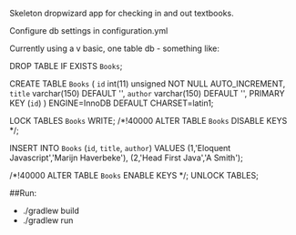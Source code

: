 Skeleton dropwizard app for checking in and out textbooks.


Configure db settings in configuration.yml

Currently using a v basic, one table db - something like:

DROP TABLE IF EXISTS `Books`;

CREATE TABLE `Books` (
  `id` int(11) unsigned NOT NULL AUTO_INCREMENT,
  `title` varchar(150) DEFAULT '',
  `author` varchar(150) DEFAULT '',
  PRIMARY KEY (`id`)
) ENGINE=InnoDB DEFAULT CHARSET=latin1;

LOCK TABLES `Books` WRITE;
/*!40000 ALTER TABLE `Books` DISABLE KEYS */;

INSERT INTO `Books` (`id`, `title`, `author`)
VALUES
	(1,'Eloquent Javascript','Marijn Haverbeke'),
	(2,'Head First Java','A Smith');

/*!40000 ALTER TABLE `Books` ENABLE KEYS */;
UNLOCK TABLES;


##Run:
- ./gradlew build
- ./gradlew run

